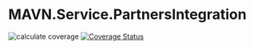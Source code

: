 # MAVN.Service.PartnersIntegration

![calculate coverage](https://github.com/OpenMAVN/MAVN.Service.PartnersIntegration/workflows/calculate%20coverage/badge.svg)
[![Coverage Status](https://coveralls.io/repos/github/OpenMAVN/MAVN.Service.PartnersIntegration/badge.svg?branch=master)](https://coveralls.io/github/OpenMAVN/MAVN.Service.PartnersIntegration?branch=master)
